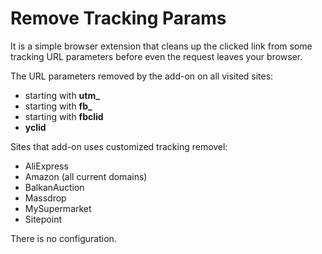 # Remove Tracking Params
It is a simple browser extension that cleans up the clicked link from some tracking URL parameters before even the request leaves your browser.

The URL parameters removed by the add-on on all visited sites:
<ul>
  <li>starting with <strong>utm_</strong></li>
  <li>starting with <strong>fb_</strong></li>
  <li>starting with <strong>fbclid</strong></li>
  <li><strong>yclid</strong></li>
</ul>

Sites that add-on uses customized tracking removel:
<ul>
  <li>AliExpress</li>
  <li>Amazon (all current domains)</li>
  <li>BalkanAuction</li>
  <li>Massdrop</li>
  <li>MySupermarket</li>
  <li>Sitepoint</li>
</ul>

There is no configuration.
